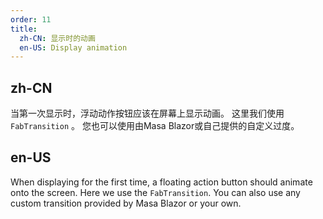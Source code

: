 ```yaml
---
order: 11
title:
  zh-CN: 显示时的动画
  en-US: Display animation
---
```


## zh-CN

当第一次显示时，浮动动作按钮应该在屏幕上显示动画。 这里我们使用 `FabTransition` 。 您也可以使用由Masa Blazor或自己提供的自定义过度。

## en-US

When displaying for the first time, a floating action button should animate onto the screen. Here we use the `FabTransition`. You can also use any custom transition provided by Masa Blazor or your own.
